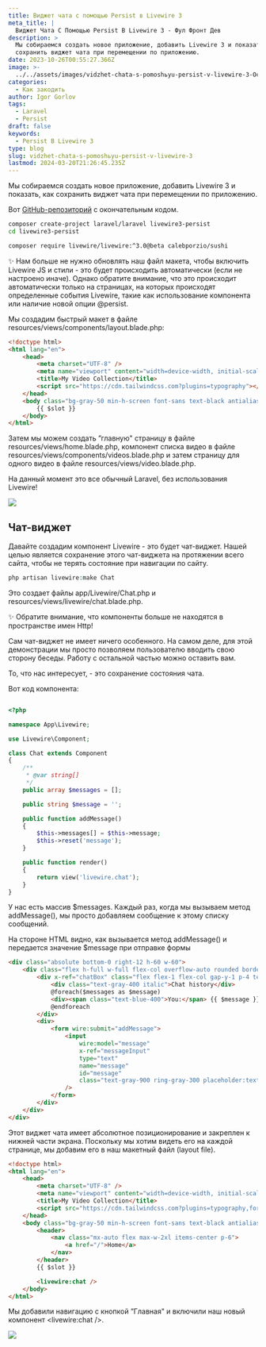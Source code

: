 ```yaml
---
title: Виджет чата с помощью Persist в Livewire 3
meta_title: |
  Виджет Чата С Помощью Persist В Livewire 3 - Фул Фронт Дев
description: >
  Мы собираемся создать новое приложение, добавить Livewire 3 и показать, как
  сохранить виджет чата при перемещении по приложению.
date: 2023-10-26T00:55:27.366Z
image: >-
  ../../assets/images/vidzhet-chata-s-pomoshьyu-persist-v-livewire-3-Oct-26-2023.avif
categories:
  - Как закодить
author: Igor Gorlov
tags:
  - Laravel
  - Persist
draft: false
keywords:
  - Persist В Livewire 3
type: blog
slug: vidzhet-chata-s-pomoshьyu-persist-v-livewire-3
lastmod: 2024-03-20T21:26:45.235Z
---
```


Мы собираемся создать новое приложение, добавить Livewire 3 и показать, как сохранить виджет чата при перемещении по приложению.

Вот [GitHub-репозиторий](https://github.com/fideloper/livewire3-persist) с окончательным кодом.

```bash
composer create-project laravel/laravel livewire3-persist
cd livewire3-persist

composer require livewire/livewire:^3.0@beta calebporzio/sushi

```

✨ Нам больше не нужно обновлять наш файл макета, чтобы включить Livewire JS и стили - это будет происходить автоматически (если не настроено иначе). Однако обратите внимание, что это происходит автоматически только на страницах, на которых происходят определенные события Livewire, такие как использование компонента или наличие новой опции @persist.

Мы создадим быстрый макет в файле resources/views/components/layout.blade.php:

```html
<!doctype html>
<html lang="en">
	<head>
		<meta charset="UTF-8" />
		<meta name="viewport" content="width=device-width, initial-scale=1.0" />
		<title>My Video Collection</title>
		<script src="https://cdn.tailwindcss.com?plugins=typography"></script>
	</head>
	<body class="bg-gray-50 min-h-screen font-sans text-black antialiased">
		{{ $slot }}
	</body>
</html>
```

Затем мы можем создать ”главную" страницу в файле resources/views/home.blade.php, компонент списка видео в файле resources/views/components/videos.blade.php и затем страницу для одного видео в файле resources/views/video.blade.php.

На данный момент это все обычный Laravel, без использования Livewire!

![](https://fly.io/laravel-bytes/chat-widget-with-livewire-s-persist/../../assets/livewire3-persist-img1.webp)

## Чат-виджет

Давайте создадим компонент Livewire - это будет чат-виджет. Нашей целью является сохранение этого чат-виджета на протяжении всего сайта, чтобы не терять состояние при навигации по сайту.

```php
php artisan livewire:make Chat

```

Это создает файлы app/Livewire/Chat.php и resources/views/livewire/chat.blade.php.

✨ Обратите внимание, что компоненты больше не находятся в пространстве имен Http!

Сам чат-виджет не имеет ничего особенного. На самом деле, для этой демонстрации мы просто позволяем пользователю вводить свою сторону беседы. Работу с остальной частью можно оставить вам.

То, что нас интересует, - это сохранение состояния чата.

Вот код компонента:

```php

<?php

namespace App\Livewire;

use Livewire\Component;

class Chat extends Component
{
    /**
     * @var string[]
     */
    public array $messages = [];

    public string $message = '';

    public function addMessage()
    {
        $this->messages[] = $this->message;
        $this->reset('message');
    }

    public function render()
    {
        return view('livewire.chat');
    }
}

```

У нас есть массив $messages. Каждый раз, когда мы вызываем метод addMessage(), мы просто добавляем сообщение к этому списку сообщений.

На стороне HTML видно, как вызывается метод addMessage() и передается значение $message при отправке формы

```html
<div class="absolute bottom-0 right-12 h-60 w-60">
	<div class="flex h-full w-full flex-col overflow-auto rounded border bg-white">
		<div x-ref="chatBox" class="flex flex-1 flex-col gap-y-1 p-4 text-sm">
			<div class="text-gray-400 italic">Chat history</div>
			@foreach($messages as $message)
			<div><span class="text-blue-400">You:</span> {{ $message }}</div>
			@endforeach
		</div>
		<div>
			<form wire:submit="addMessage">
				<input
					wire:model="message"
					x-ref="messageInput"
					type="text"
					name="message"
					id="message"
					class="text-gray-900 ring-gray-300 placeholder:text-gray-400 block w-full rounded-md border-0 py-1.5 shadow-sm ring-1 ring-inset focus:ring-2 focus:ring-inset focus:ring-indigo-600 sm:text-sm sm:leading-6"
				/>
			</form>
		</div>
	</div>
</div>
```

Этот виджет чата имеет абсолютное позиционирование и закреплен к нижней части экрана. Поскольку мы хотим видеть его на каждой странице, мы добавим его в наш макетный файл (layout file).

```html
<!doctype html>
<html lang="en">
	<head>
		<meta charset="UTF-8" />
		<meta name="viewport" content="width=device-width, initial-scale=1.0" />
		<title>My Video Collection</title>
		<script src="https://cdn.tailwindcss.com?plugins=typography,forms"></script>
	</head>
	<body class="bg-gray-50 min-h-screen font-sans text-black antialiased">
		<header>
			<nav class="mx-auto flex max-w-2xl items-center p-6">
				<a href="/">Home</a>
			</nav>
		</header>
		{{ $slot }}

		<livewire:chat />
	</body>
</html>
```

Мы добавили навигацию с кнопкой ”Главная" и включили наш новый компонент <livewire:chat />.

![](https://fly.io/laravel-bytes/chat-widget-with-livewire-s-persist/../../assets/livewire3-chat.gif)
